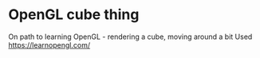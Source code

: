 # OpenGL cube thing
On path to learning OpenGL - rendering a cube, moving around a bit
Used https://learnopengl.com/
